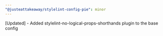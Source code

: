 ```yaml
---
"@justeattakeaway/stylelint-config-pie": minor
---
```


[Updated] - Added stylelint-no-logical-props-shorthands plugin to the base config
